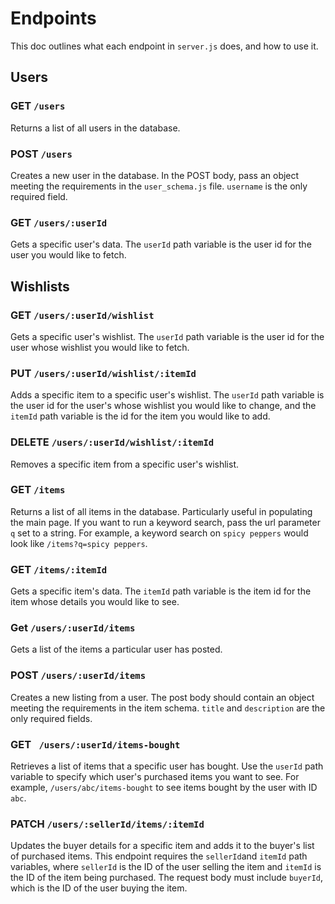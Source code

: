 # Endpoints

This doc outlines what each endpoint in `server.js` does, and how to use it.

## Users

### GET `/users`

Returns a list of all users in the database.

### POST `/users`

Creates a new user in the database. In the POST body, pass an object meeting the requirements in the `user_schema.js` file. `username` is the only required field.

### GET `/users/:userId`

Gets a specific user's data. The `userId` path variable is the user id for the user you would like to fetch.

## Wishlists

### GET `/users/:userId/wishlist`

Gets a specific user's wishlist. The `userId` path variable is the user id for the user whose wishlist you would like to fetch.

### PUT `/users/:userId/wishlist/:itemId`

Adds a specific item to a specific user's wishlist. The `userId` path variable is the user id for the user's whose wishlist you would like to change, and the `itemId` path variable is the id for the item you would like to add.

### DELETE `/users/:userId/wishlist/:itemId`

Removes a specific item from a specific user's wishlist.

### GET `/items`

Returns a list of all items in the database. Particularly useful in populating the main page. If you want to run a keyword search, pass the url parameter `q` set to a string. For example, a keyword search on `spicy peppers` would look like `/items?q=spicy peppers`.

### GET `/items/:itemId`

Gets a specific item's data. The `itemId` path variable is the item id for the item whose details you would like to see.

### Get `/users/:userId/items`

Gets a list of the items a particular user has posted.

### POST `/users/:userId/items`

Creates a new listing from a user. The post body should contain an object meeting the requirements in the item schema. `title` and `description` are the only required fields.

### GET ` /users/:userId/items-bought`

Retrieves a list of items that a specific user has bought. Use the `userId` path variable to specify which user's purchased items you want to see. For example,
`/users/abc/items-bought` to see items bought by the user with ID `abc`.

### PATCH `/users/:sellerId/items/:itemId`

Updates the buyer details for a specific item and adds it to the buyer's list of purchased items. This endpoint requires the `sellerId`and `itemId` path variables, where `sellerId` is the ID of the user selling the item and `itemId` is the ID of the item being purchased. The request body must include `buyerId`, which is the ID of the user buying the item.
